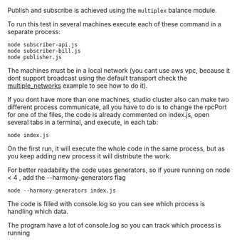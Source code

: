 Publish and subscribe is achieved using the ```multiplex``` balance module.

To run this test in several machines execute each of these command in a separate process:

    node subscriber-api.js
    node subscriber-bill.js
	node publisher.js

The machines must be in a local network (you cant use aws vpc, because it dont support broadcast using the default transport check the [multiple_networks](https://github.com/ericholiveira/studio-cluster/tree/master/examples/multiple_networks) example to see how to do it).

If you dont have more than one machines, studio cluster also can make two different process communicate, all you have to do is to change 
the rpcPort for one of the files, the code is already commented on index.js, open several tabs in a terminal, and execute, in each tab:

	node index.js

On the first run, it will execute the whole code in the same process, but as you keep adding new process it will distribute the work.

For better readability the code uses generators, so if youre running on node < 4 , add the --harmony-generators flag

	node --harmony-generators index.js

The code is filled with console.log so you can see which process is handling which data.

The program have a lot of console.log so you can track which process is running
